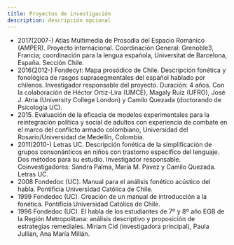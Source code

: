 ```yaml
---
title: Proyectos de investigación
description: descripción opcional
---
```


- 2017(2007-) Atlas Multimedia de Prosodia del Espacio Románico (AMPER). Proyecto internacional. Coordinación General: Grenoble3, Francia; coordinación para la lengua española, Universitat de Barcelona, España. Sección Chile.
- 2016(2012-) Fondecyt:  Mapa prosódico de Chile. Descripción fonética y fonológica de rasgos suprasegmentales del español hablado por chilenos. Investigador responsable del proyecto. Duración:  4 años. Con la colaboración de Héctor Ortiz-Lira (UMCE),  Magaly Ruiz (UFRO), José J. Atria (University College London) y Camilo Quezada (doctorando de Psicología UC).
- 2015\. Evaluación de la eficacia de modelos experimentales para la reintegración política y social de adultos con experiencia de combate en el marco del conflicto armado colombiano, Universidad del Rosario/Universidad de Medellín, Colombia.
- 2011(2010-) Letras UC. Descripción fonética de la simplificación de grupos consonánticos en niños con trastorno específico del lenguaje. Dos métodos para su estudio. Investigador responsable. Coinvestigadores: Sandra Palma, María M. Pavez y Camilo Quezada. Letras UC. 
- 2008 Fondedoc (UC). Manual para el análisis fonético acústico del habla. Pontificia Universidad Católica de Chile.   
- 1999 Fondedoc (UC). Creación de un manual de introducción a la fonética. Pontificia Universidad Católica de Chile.   
- 1996 Fondedoc (UC). El habla de los estudiantes de 7º y 8º año EGB de la Región Metropolitana: análisis descriptivo y proposición de estrategias remediales. Miriam Cid (investigadora principal), Paula Jullian, Ana María Millán.
